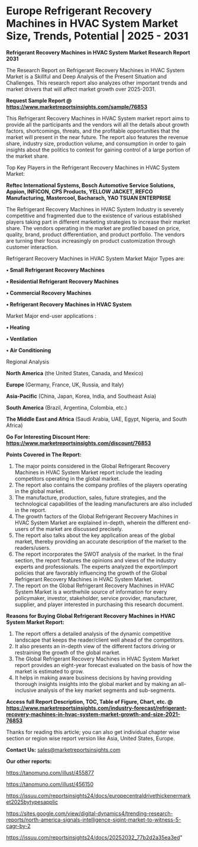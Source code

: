 # Europe Refrigerant Recovery Machines in HVAC System Market Size, Trends, Potential | 2025 - 2031

<strong>Refrigerant Recovery Machines in HVAC System Market Research Report 2031</strong>

The Research Report on Refrigerant Recovery Machines in HVAC System Market is a Skillful and Deep Analysis of the Present Situation and Challenges. This research report also analyzes other important trends and market drivers that will affect market growth over 2025-2031.

<strong>Request Sample Report @ <a href=https://www.marketreportsinsights.com/sample/76853>https://www.marketreportsinsights.com/sample/76853</a></strong>

This Refrigerant Recovery Machines in HVAC System market report aims to provide all the participants and the vendors will all the details about growth factors, shortcomings, threats, and the profitable opportunities that the market will present in the near future. The report also features the revenue share, industry size, production volume, and consumption in order to gain insights about the politics to contest for gaining control of a large portion of the market share.

Top Key Players in the Refrigerant Recovery Machines in HVAC System Market:

<strong>Reftec International Systems, Bosch Automotive Service Solutions, Appion, INFICON, CPS Products, YELLOW JACKET, REFCO Manufacturing, Mastercool, Bacharach, YAO TSUAN ENTERPRISE</strong>

The Refrigerant Recovery Machines in HVAC System Industry is severely competitive and fragmented due to the existence of various established players taking part in different marketing strategies to increase their market share. The vendors operating in the market are profiled based on price, quality, brand, product differentiation, and product portfolio. The vendors are turning their focus increasingly on product customization through customer interaction.

Refrigerant Recovery Machines in HVAC System Market Major Types are:

<strong>• Small Refrigerant Recovery Machines

• Residential Refrigerant Recovery Machines

• Commercial Recovery Machines

• Refrigerant Recovery Machines in HVAC System</strong>

Market Major end-user applications :

<strong>• Heating

• Ventilation

• Air Conditioning</strong>

Regional Analysis

</u><strong><b>North America</b></strong> (the United States, Canada, and Mexico)

<strong><b>Europe </b></strong>(Germany, France, UK, Russia, and Italy)

<strong><b>Asia-Pacific</b></strong> (China, Japan, Korea, India, and Southeast Asia)

<strong><b>South America</b></strong> (Brazil, Argentina, Colombia, etc.)

<strong><b>The Middle East and Africa</b></strong> (Saudi Arabia, UAE, Egypt, Nigeria, and South Africa)

<strong>Go For Interesting Discount Here: <a href=https://www.marketreportsinsights.com/discount/76853>https://www.marketreportsinsights.com/discount/76853</a></strong>

<strong>Points Covered in The Report:</strong>
<ol>
  <li>The major points considered in the Global Refrigerant Recovery Machines in HVAC System Market report include the leading competitors operating in the global market.</li>
  <li>The report also contains the company profiles of the players operating in the global market.</li>
  <li>The manufacture, production, sales, future strategies, and the technological capabilities of the leading manufacturers are also included in the report.</li>
  <li>The growth factors of the Global Refrigerant Recovery Machines in HVAC System Market are explained in-depth, wherein the different end-users of the market are discussed precisely.</li>
  <li>The report also talks about the key application areas of the global market, thereby providing an accurate description of the market to the readers/users.</li>
  <li>The report incorporates the SWOT analysis of the market. In the final section, the report features the opinions and views of the industry experts and professionals. The experts analyzed the export/import policies that are favorably influencing the growth of the Global Refrigerant Recovery Machines in HVAC System Market.</li>
  <li>The report on the Global Refrigerant Recovery Machines in HVAC System Market is a worthwhile source of information for every policymaker, investor, stakeholder, service provider, manufacturer, supplier, and player interested in purchasing this research document.</li>
</ol>
<strong>Reasons for Buying Global Refrigerant Recovery Machines in HVAC System Market Report:</strong>

<ol>
  <li>The report offers a detailed analysis of the dynamic competitive landscape that keeps the reader/client well ahead of the competitors.</li>
  <li>It also presents an in-depth view of the different factors driving or restraining the growth of the global market.</li>
  <li>The Global Refrigerant Recovery Machines in HVAC System Market report provides an eight-year forecast evaluated on the basis of how the market is estimated to grow.</li>
  <li>It helps in making aware business decisions by having providing thorough insights insights into the global market and by making an all-inclusive analysis of the key market segments and sub-segments.</li>
</ol>
<strong>Access full Report Description, TOC, Table of Figure, Chart, etc. @ <a href=https://www.marketreportsinsights.com/industry-forecast/refrigerant-recovery-machines-in-hvac-system-market-growth-and-size-2021-76853>https://www.marketreportsinsights.com/industry-forecast/refrigerant-recovery-machines-in-hvac-system-market-growth-and-size-2021-76853</a></strong>


Thanks for reading this article; you can also get individual chapter wise section or region wise report version like Asia, United States, Europe.

<strong>Contact Us:</strong>
sales@marketreportsinsights.com

<strong>Our other reports:</strong>

<a href=https://tanomuno.com/illust/455877>https://tanomuno.com/illust/455877</a>

<a href=https://tanomuno.com/illust/456150>https://tanomuno.com/illust/456150</a>

<a href=https://issuu.com/reportsinsights24/docs/europecentraldrivethickenermarket2025bytypesapplic>https://issuu.com/reportsinsights24/docs/europecentraldrivethickenermarket2025bytypesapplic</a>

<a href=https://sites.google.com/view/digital-dynamics4/trending-research-reports/north-america-signals-intelligence-sigint-market-to-witness-5-cagr-by-2>https://sites.google.com/view/digital-dynamics4/trending-research-reports/north-america-signals-intelligence-sigint-market-to-witness-5-cagr-by-2</a>

<a href=https://issuu.com/reportsinsights24/docs/20252032_77b2d2a35ea3ed>https://issuu.com/reportsinsights24/docs/20252032_77b2d2a35ea3ed</a>"
